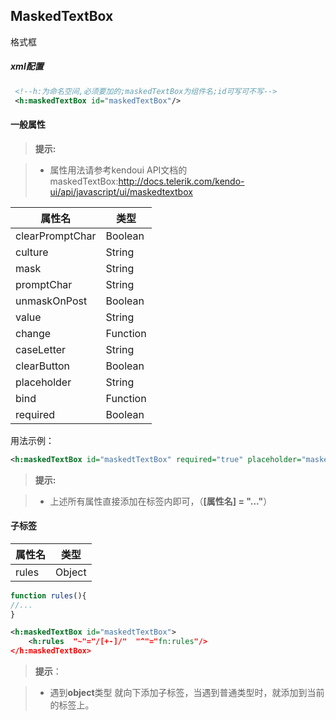 
MaskedTextBox
-------------
格式框

##### xml配置

```xml
 <!--h:为命名空间,必须要加的;maskedTextBox为组件名;id可写可不写-->
 <h:maskedTextBox id="maskedTextBox"/>
```

#### **一般属性**


> **提示:**

> -  属性用法请参考kendoui API文档的maskedTextBox:http://docs.telerik.com/kendo-ui/api/javascript/ui/maskedtextbox


属性名    | 类型
-------- | ---
clearPromptChar | Boolean
culture| String
mask | String
promptChar | String
unmaskOnPost | Boolean 
value | String
change | Function
caseLetter | String
clearButton | Boolean
placeholder | String
bind | Function
required | Boolean

用法示例：

```xml
<h:maskedTextBox id="maskedtTextBox" required="true" placeholder="maskedTextBox" clearButton="true"/>

```
> **提示:**

> - 上述所有属性直接添加在标签内即可，（**[属性名] = "..."**）


#### **子标签**

属性名    | 类型
-------- | ---
rules| Object

```javascript
function rules(){
//...
}
```

```xml
<h:maskedTextBox id="maskedtTextBox">
    <h:rules  "~"="/[+-]/"  "^"="fn:rules"/>
</h:maskedTextBox>
```

>**提示**：

> - 遇到**object**类型 就向下添加子标签，当遇到普通类型时，就添加到当前的标签上。
